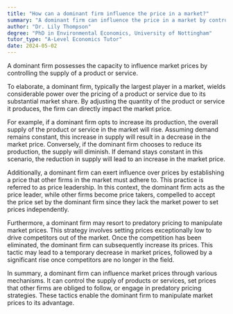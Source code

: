 ```yaml
---
title: "How can a dominant firm influence the price in a market?"
summary: "A dominant firm can influence the price in a market by controlling the supply of a product or service."
author: "Dr. Lily Thompson"
degree: "PhD in Environmental Economics, University of Nottingham"
tutor_type: "A-Level Economics Tutor"
date: 2024-05-02
---
```


A dominant firm possesses the capacity to influence market prices by controlling the supply of a product or service.

To elaborate, a dominant firm, typically the largest player in a market, wields considerable power over the pricing of a product or service due to its substantial market share. By adjusting the quantity of the product or service it produces, the firm can directly impact the market price.

For example, if a dominant firm opts to increase its production, the overall supply of the product or service in the market will rise. Assuming demand remains constant, this increase in supply will result in a decrease in the market price. Conversely, if the dominant firm chooses to reduce its production, the supply will diminish. If demand stays constant in this scenario, the reduction in supply will lead to an increase in the market price.

Additionally, a dominant firm can exert influence over prices by establishing a price that other firms in the market must adhere to. This practice is referred to as price leadership. In this context, the dominant firm acts as the price leader, while other firms become price takers, compelled to accept the price set by the dominant firm since they lack the market power to set prices independently.

Furthermore, a dominant firm may resort to predatory pricing to manipulate market prices. This strategy involves setting prices exceptionally low to drive competitors out of the market. Once the competition has been eliminated, the dominant firm can subsequently increase its prices. This tactic may lead to a temporary decrease in market prices, followed by a significant rise once competitors are no longer in the field.

In summary, a dominant firm can influence market prices through various mechanisms. It can control the supply of products or services, set prices that other firms are obliged to follow, or engage in predatory pricing strategies. These tactics enable the dominant firm to manipulate market prices to its advantage.
    